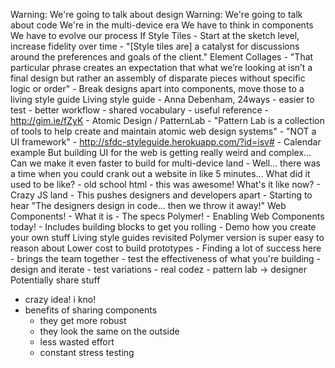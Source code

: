 Warning: We're going to talk about design
Warning: We're going to talk about code
We're in the multi-device era
We have to think in components
We have to evolve our process
  If
  Style Tiles
    - Start at the sketch level, increase fidelity over time
    - "[Style tiles are] a catalyst for discussions around the preferences and goals of the client."
  Element Collages
    - "That particular phrase creates an expectation that what we’re looking at isn’t a final design but rather an assembly of disparate pieces without specific logic or order"
    - Break designs apart into components, move those to a living style guide
  Living style guide
    - Anna Debenham, 24ways
      - easier to test
      - better workflow
      - shared vocabulary
      - useful reference
      - http://gim.ie/fZyK
    - Atomic Design / PatternLab
      - "Pattern Lab is a collection of tools to help create and maintain atomic web design systems"
      - "NOT a UI framework"
    - http://sfdc-styleguide.herokuapp.com/?id=isv#
      - Calendar example
But building UI for the web is getting really weird and complex...
  Can we make it even faster to build for multi-device land
    - Well... there was a time when you could crank out a website in like 5 minutes...
  What did it used to be like?
    - old school html
    - this was awesome!
  What's it like now?
    - Crazy JS land
      - This pushes designers and developers apart
      - Starting to hear "The designers design in code... then we throw it away!"
  Web Components!
    - What it is
    - The specs
  Polymer!
    - Enabling Web Components today!
    - Includes building blocks to get you rolling
    - Demo how you create your own stuff
Living style guides revisited
  Polymer version is super easy to reason about
  Lower cost to build prototypes
    - Finding a lot of success here
    - brings the team together
    - test the effectiveness of what you're building
    - design and iterate
    - test variations
    - real codez
    - pattern lab -> designer
Potentially share stuff
  - crazy idea! i kno!
  - benefits of sharing components
    - they get more robust
    - they look the same on the outside
    - less wasted effort
    - constant stress testing
